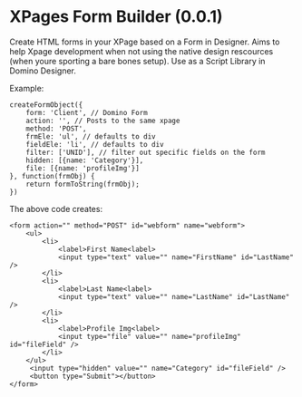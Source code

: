 XPages Form Builder (0.0.1)
=======

Create HTML forms in your XPage based on a Form in Designer. Aims to help Xpage development when not using the native design rescources (when youre sporting a bare bones setup). Use as a Script Library in Domino Designer. 

Example:

	createFormObject({
		form: 'Client', // Domino Form
		action: '', // Posts to the same xpage
		method: 'POST',
		frmEle: 'ul', // defaults to div
		fieldEle: 'li', // defaults to div
		filter: ['UNID'], // filter out specific fields on the form
		hidden: [{name: 'Category'}],
		file: [{name: 'profileImg'}]
	}, function(frmObj) {
		return formToString(frmObj);
	})

The above code creates:

 	<form action="" method="POST" id="webform" name="webform">
	 	<ul>
	 		<li>
	 			<label>First Name<label>
	 			<input type="text" value="" name="FirstName" id="LastName" />
	 		</li>
	 		<li>
	 			<label>Last Name<label>
	 			<input type="text" value="" name="LastName" id="LastName" />
	 		</li>
	 		<li>
	 			<label>Profile Img<label>
	 			<input type="file" value="" name="profileImg" id="fileField" />
	 		</li>
	 	</ul>
	 	 <input type="hidden" value="" name="Category" id="fileField" />
	 	 <button type="Submit"></button>
	</form>